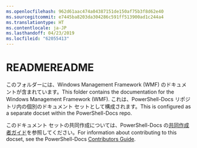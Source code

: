 ```yaml
---
ms.openlocfilehash: 962d61aac474a04387151de150af75b3f8d62e40
ms.sourcegitcommit: e7445ba8203da304286c591ff513900ad1c244a4
ms.translationtype: HT
ms.contentlocale: ja-JP
ms.lasthandoff: 04/23/2019
ms.locfileid: "62055413"
---
```

# <a name="readme"></a><span data-ttu-id="5c6d6-101">README</span><span class="sxs-lookup"><span data-stu-id="5c6d6-101">README</span></span>

<span data-ttu-id="5c6d6-102">このフォルダーには、Windows Management Framework (WMF) のドキュメントが含まれています。</span><span class="sxs-lookup"><span data-stu-id="5c6d6-102">This folder contains the documentation for the Windows Management Framework (WMF).</span></span>
<span data-ttu-id="5c6d6-103">これは、PowerShell-Docs リポジトリ内の個別のドキュメント セットとして構成されます。</span><span class="sxs-lookup"><span data-stu-id="5c6d6-103">This is configured as a separate docset within the PowerShell-Docs repo.</span></span>

<span data-ttu-id="5c6d6-104">このドキュメント セットの共同作成については、PowerShell-Docs の[共同作成者ガイド](https://github.com/PowerShell/PowerShell-Docs/blob/staging/CONTRIBUTING.md)を参照してください。</span><span class="sxs-lookup"><span data-stu-id="5c6d6-104">For information about contributing to this docset, see the PowerShell-Docs [Contributors Guide](https://github.com/PowerShell/PowerShell-Docs/blob/staging/CONTRIBUTING.md).</span></span>